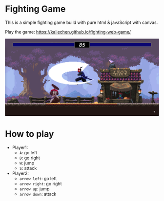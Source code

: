 # Fighting Game

This is a simple fighting game build with pure html & javaScript with canvas.

Play the game: https://kallechen.github.io/fighting-web-game/

![](./img/showcase.png)

# How to play

- Player1: 
  - `A`: go left
  - `D`: go right
  - `W`: jump
  - `S`: attack
- Player2: 
  - `arrow left`: go left
  - `arrow right`: go right
  - `arrow up`: jump
  - `arrow down`: attack
